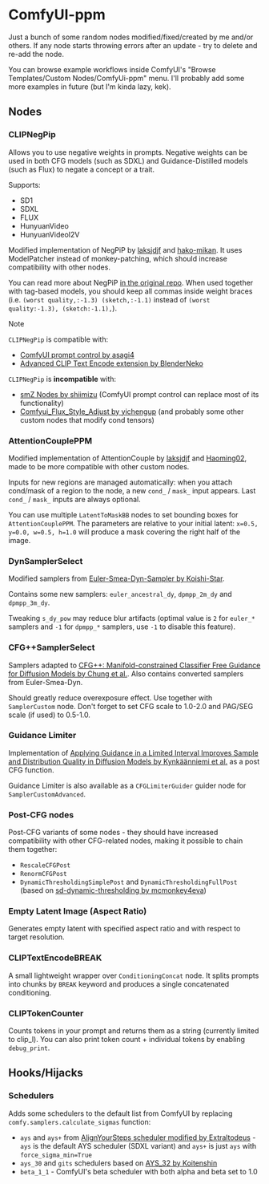# ComfyUI-ppm

Just a bunch of some random nodes modified/fixed/created by me and/or others. If any node starts throwing errors after an update - try to delete and re-add the node.

You can browse example workflows inside ComfyUI's "Browse Templates/Custom Nodes/ComfyUi-ppm" menu. I'll probably add some more examples in future (but I'm kinda lazy, kek).

## Nodes

### CLIPNegPip

Allows you to use negative weights in prompts. Negative weights can be used in both CFG models (such as SDXL) and Guidance-Distilled models (such as Flux) to negate a concept or a trait.

Supports:

- SD1
- SDXL
- FLUX
- HunyuanVideo
- HunyuanVideoI2V

Modified implementation of NegPiP by [laksjdjf](https://github.com/laksjdjf) and [hako-mikan](https://github.com/hako-mikan). It uses ModelPatcher instead of monkey-patching, which should increase compatibility with other nodes.

You can read more about NegPiP [in the original repo](https://github.com/hako-mikan/sd-webui-negpip). When used together with tag-based models, you should keep all commas inside weight braces (i.e. `(worst quality,:-1.3) (sketch,:-1.1)` instead of `(worst quality:-1.3), (sketch:-1.1),`).

> [!NOTE]
> `CLIPNegPip` is compatible with:
>
> - [ComfyUI prompt control by asagi4](https://github.com/asagi4/comfyui-prompt-control/)
> - [Advanced CLIP Text Encode extension by BlenderNeko](https://github.com/BlenderNeko/ComfyUI_ADV_CLIP_emb)
>
> `CLIPNegPip` is **incompatible** with:
>
> - [smZ Nodes by shiimizu](https://github.com/shiimizu/ComfyUI_smZNodes) (ComfyUI prompt control can replace most of its functionality)
> - [Comfyui_Flux_Style_Adjust by yichengup](https://github.com/yichengup/Comfyui_Flux_Style_Adjust) (and probably some other custom nodes that modify cond tensors)

### AttentionCouplePPM

Modified implementation of AttentionCouple by [laksjdjf](https://github.com/laksjdjf) and [Haoming02](https://github.com/Haoming02), made to be more compatible with other custom nodes.

Inputs for new regions are managed automatically: when you attach cond/mask of a region to the node, a new `cond_` / `mask_` input appears. Last `cond_` / `mask_` inputs are always optional.

You can use multiple `LatentToMaskBB` nodes to set bounding boxes for `AttentionCouplePPM`. The parameters are relative to your initial latent: `x=0.5, y=0.0, w=0.5, h=1.0` will produce a mask covering the right half of the image.

### DynSamplerSelect

Modified samplers from [Euler-Smea-Dyn-Sampler by Koishi-Star](https://github.com/Koishi-Star/Euler-Smea-Dyn-Sampler).

Contains some new samplers: `euler_ancestral_dy`, `dpmpp_2m_dy` and `dpmpp_3m_dy`.

Tweaking `s_dy_pow` may reduce blur artifacts (optimal value is `2` for `euler_*` samplers and `-1` for `dpmpp_*` samplers, use `-1` to disable this feature).

### CFG++SamplerSelect

Samplers adapted to [CFG++: Manifold-constrained Classifier Free Guidance for Diffusion Models by Chung et al.](https://cfgpp-diffusion.github.io/). Also contains converted samplers from Euler-Smea-Dyn.

Should greatly reduce overexposure effect. Use together with `SamplerCustom` node. Don't forget to set CFG scale to 1.0-2.0 and PAG/SEG scale (if used) to 0.5-1.0.

### Guidance Limiter

Implementation of [Applying Guidance in a Limited Interval Improves Sample and Distribution Quality in Diffusion Models by Kynkäänniemi et al.](https://arxiv.org/abs/2404.07724) as a post CFG function.

Guidance Limiter is also available as a `CFGLimiterGuider` guider node for `SamplerCustomAdvanced`.

### Post-CFG nodes

Post-CFG variants of some nodes - they should have increased compatibility with other CFG-related nodes, making it possible to chain them together:

- `RescaleCFGPost`
- `RenormCFGPost`
- `DynamicThresholdingSimplePost` and `DynamicThresholdingFullPost` (based on [sd-dynamic-thresholding by mcmonkey4eva](https://github.com/mcmonkeyprojects/sd-dynamic-thresholding))

### Empty Latent Image (Aspect Ratio)

Generates empty latent with specified aspect ratio and with respect to target resolution.

### CLIPTextEncodeBREAK

A small lightweight wrapper over `ConditioningConcat` node. It splits prompts into chunks by `BREAK` keyword and produces a single concatenated conditioning.

### CLIPTokenCounter

Counts tokens in your prompt and returns them as a string (currently limited to clip_l). You can also print token count + individual tokens by enabling `debug_print`.

## Hooks/Hijacks

### Schedulers

Adds some schedulers to the default list from ComfyUI by replacing `comfy.samplers.calculate_sigmas` function:

- `ays` and `ays+` from [AlignYourSteps scheduler modified by Extraltodeus](https://github.com/Extraltodeus/sigmas_tools_and_the_golden_scheduler/blob/0dc89a264ef346a093d053c0da751f3ece317613/sigmas_merge.py#L203-L233) - `ays` is the default AYS scheduler (SDXL variant) and `ays+` is just `ays` with `force_sigma_min=True`
- `ays_30` and `gits` schedulers based on [AYS_32 by Koitenshin](https://github.com/AUTOMATIC1111/stable-diffusion-webui/pull/15751#issuecomment-2143648234)
- `beta_1_1` - ComfyUI's beta scheduler with both alpha and beta set to 1.0
